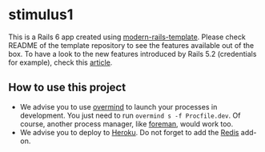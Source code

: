 # stimulus1

This is a Rails 6 app created using [modern-rails-template][]. Please check README of the template repository to see the features available out of the box. To have a look to the new features introduced by Rails 5.2 (credentials for example), check this [article][].

## How to use this project

* We advise you to use [overmind][] to launch your processes in development. You just need to run `overmind s -f Procfile.dev`. Of course, another process manager, like [foreman][], would work too.
* We advise you to deploy to [Heroku][]. Do not forget to add the [Redis] add-on.

[article]: https://evilmartians.com/chronicles/rails-5-2-active-storage-and-beyond
[modern-rails-template]: https://github.com/damienlethiec/modern-rails-template
[here]: http://nvie.com/posts/a-successful-git-branching-model/
[overmind]: https://github.com/DarthSim/overmind
[foreman]: https://github.com/ddollar/foreman
[heroku]: https://www.heroku.com/
[redis]: https://devcenter.heroku.com/articles/heroku-redis
